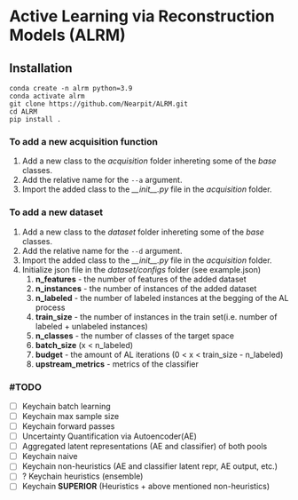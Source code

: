 # Active Learning via Reconstruction Models (ALRM)

## Installation

```
conda create -n alrm python=3.9
conda activate alrm  
git clone https://github.com/Nearpit/ALRM.git
cd ALRM
pip install .
```

### To add a new acquisition function

1. Add a new class to the _acquisition_ folder inhereting some of the _base_ classes.
2. Add the relative name for the `--a` argument.
3. Import the added class to the _\_\_init\_\_.py_ file in the _acquisition_ folder.

### To add a new dataset

1. Add a new class to the _dataset_ folder inhereting some of the _base_ classes.
2. Add the relative name for the `--d` argument.
3. Import the added class to the _\_\_init\_\_.py_ file in the _acquisition_ folder.
4. Initialize json file in the _dataset/configs_ folder (see example.json)
   1. __n_features__ - the number of features of the added dataset
   2. __n_instances__ - the number of instances of the added dataset
   3. __n_labeled__ - the number of labeled instances at the begging of the AL process
   4. __train_size__ - the number of instances in the train set(i.e. number of labeled  + unlabeled instances)
   5. __n_classes__ - the number of classes of the target space
   6. __batch_size__ (x < n_labeled)
   7. __budget__ - the amount of AL iterations (0 < x < train_size - n_labeled)
   8. __upstream_metrics__ - metrics of the classifier

### \#TODO

- [ ] Keychain batch learning
- [ ] Keychain max sample size
- [ ] Keychain forward passes
- [ ] Uncertainty Quantification via Autoencoder(AE)
- [ ] Aggregated latent representations (AE and classifier) of both pools
- [ ] Keychain naive
- [ ] Keychain non-heuristics (AE and classifier latent repr, AE output, etc.)
- [ ] ? Keychain heuristics (ensemble)
- [ ] Keychain __SUPERIOR__ (Heuristics + above mentioned non-heuristics)

